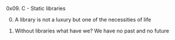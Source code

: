 0x09. C - Static libraries

0. A library is not a luxury but one of the necessities of life

1. Without libraries what have we? We have no past and no future
